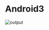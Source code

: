 # Android3

![output](https://github.com/kchvbf/Android3/assets/109752188/a933c242-fb01-45d6-bf52-ca63810be948)
